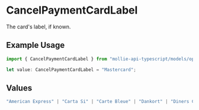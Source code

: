 # CancelPaymentCardLabel

The card's label, if known.

## Example Usage

```typescript
import { CancelPaymentCardLabel } from "mollie-api-typescript/models/operations";

let value: CancelPaymentCardLabel = "Mastercard";
```

## Values

```typescript
"American Express" | "Carta Si" | "Carte Bleue" | "Dankort" | "Diners Club" | "Discover" | "JCB" | "Laser" | "Maestro" | "Mastercard" | "Unionpay" | "Visa" | "Vpay"
```